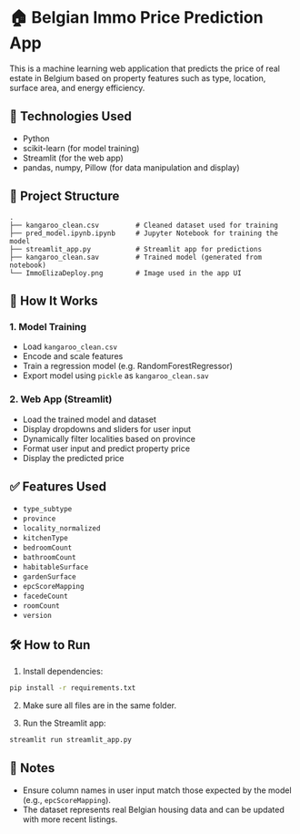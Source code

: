 # 🏠 Belgian Immo Price Prediction App

This is a machine learning web application that predicts the price of real estate in Belgium based on property features such as type, location, surface area, and energy efficiency.

## 🚀 Technologies Used

- Python
- scikit-learn (for model training)
- Streamlit (for the web app)
- pandas, numpy, Pillow (for data manipulation and display)

## 📁 Project Structure

```
.
├── kangaroo_clean.csv         # Cleaned dataset used for training
├── pred_model.ipynb.ipynb     # Jupyter Notebook for training the model
├── streamlit_app.py           # Streamlit app for predictions
├── kangaroo_clean.sav         # Trained model (generated from notebook)
└── ImmoElizaDeploy.png        # Image used in the app UI
```

## 🔧 How It Works

### 1. Model Training

- Load `kangaroo_clean.csv`
- Encode and scale features
- Train a regression model (e.g. RandomForestRegressor)
- Export model using `pickle` as `kangaroo_clean.sav`

### 2. Web App (Streamlit)

- Load the trained model and dataset
- Display dropdowns and sliders for user input
- Dynamically filter localities based on province
- Format user input and predict property price
- Display the predicted price

## ✅ Features Used

- `type_subtype`
- `province`
- `locality_normalized`
- `kitchenType`
- `bedroomCount`
- `bathroomCount`
- `habitableSurface`
- `gardenSurface`
- `epcScoreMapping`
- `facedeCount`
- `roomCount`
- `version`

## 🛠 How to Run

1. Install dependencies:

```bash
pip install -r requirements.txt
```

2. Make sure all files are in the same folder.

3. Run the Streamlit app:

```bash
streamlit run streamlit_app.py
```

## 📌 Notes

- Ensure column names in user input match those expected by the model (e.g., `epcScoreMapping`).
- The dataset represents real Belgian housing data and can be updated with more recent listings.